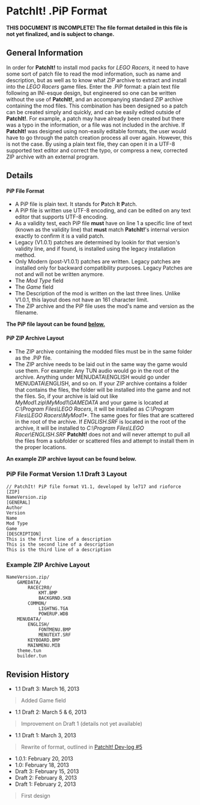 PatchIt! .PiP Format
====================

**THIS DOCUMENT IS INCOMPLETE! The file format detailed in this file is not yet finalized, and is subject to change.**

General Information
-------------------

In order for **PatchIt!** to install mod packs for *LEGO Racers*, it need to have some sort of patch file to read the mod information, such as name and 
description, but as well as to know what ZIP archive to extract and install into the *LEGO Racers* game files. Enter the .PiP format: a plain text file 
following an INI-esque design, but engineered so one can be written without the use of **PatchIt!**, and an accompanying standard ZIP archive containing the 
mod files. This combination has been designed so a patch can be created simply and quickly, and can be easily edited outside of **PatchIt!**. For example, a 
patch may have already been created but there was a typo in the information, or a file was not included in the archive. If **PatchIt!** was designed using 
non-easily editable formats, the user would have to go through the patch creation process all over again. However, this is not the case. By using a plain text 
file, they can open it in a UTF-8 supported text editor and correct the typo, or compress a new, corrected ZIP archive with an external program.

Details
-------

#### PiP File Format

* A PiP file is plain text. It stands for **P**atch **I**t **P**atch.
* A PiP file is written use UTF-8 encoding, and can be edited on any text editor that supports UTF-8 encoding.
* As a validity test, each PiP file **must** have on line 1 a specific line of text (known as the validity line) 
that **must** match **PatchIt!**'s internal version exactly to confirm it is a valid patch.
* Legacy (V1.0.1) patches are determined by lookin for that version's validity line, and if found, is installed using the legacy installation method.
* Only Modern (post-V1.0.1) patches are written. Legacy patches are installed only for backward compatibility purposes. Legacy Patches are not and will not be 
written anymore.  
* The *Mod Type* field
* The *Game* field
* The Description of the mod is written on the last three lines. Unlike V1.0.1, this layout does not have an 161 character limit.
* The ZIP archive and the PiP file uses the mod's name and version as the filename.

**The PiP file layout can be found [below.](#pip-file-format-version-11-draft-3-layout)**

#### PiP ZIP Archive Layout

* The ZIP archive containing the modded files must be in the same folder as the .PiP file.
* The ZIP archive needs to be laid out in the same way the game would use them. For example: Any TUN audio would go in the root of the archive. Anything under 
MENUDATA\ENGLISH would go under MENUDATA\ENGLISH, and so on. If your ZIP archive contains a folder that contains the files, the folder will be installed into 
the game and not the files. So, if your archive is laid out like *MyMod1.zip\MyMod1\GAMEDATA* and your game is located at *C:\Program Files\LEGO Racers*, it 
will be installed as *C:\Program Files\LEGO Racers\MyMod1\**. 
The same goes for files that are scattered in the root of the archive. If *ENGLISH.SRF* is located in the root of the archive, it will be installed to 
*C:\Program Files\LEGO Racer\ENGLISH.SRF*
**PatchIt!** does not and will never attempt to pull all the files from a subfolder or scattered files and attempt to install them in the proper locations. 

**An example ZIP archive layout can be found below.**

### PiP File Format Version 1.1 Draft 3 Layout

```
// PatchIt! PiP file format V1.1, developed by le717 and rioforce
[ZIP]
NameVersion.zip
[GENERAL]
Author
Version
Name
Mod Type
Game
[DESCRIPTION]
This is the first line of a description
This is the second line of a description
This is the third line of a description
```

### Example ZIP Archive Layout

```
NameVersion.zip/
    GAMEDATA/
        RACEC2R0/
			KMT.BMP
			BACKGRND.SKB
		COMMON/
			LIGHTNG.TGA
			POWERUP.WDB
    MENUDATA/
		ENGLISH/
			FONTMENU.BMP
			MENUTEXT.SRF
        KEYBOARD.BMP
		MAINMENU.MIB
    theme.tun
	builder.tun
```

Revision History
----------------

* 1.1 Draft 3: March 16, 2013
> Added Game field
* 1.1 Draft 2: March 5 & 6, 2013
> Improvement on Draft 1 (details not yet available)
* 1.1 Draft 1: March 3, 2013
> Rewrite of format, outlined in [PatchIt! Dev-log #5](http://wp.me/p1V5ge-yl)
* 1.0.1: February 20, 2013
* 1.0: February 18, 2013
* Draft 3: February 15, 2013
* Draft 2: February 8, 2013
* Draft 1: February 2, 2013
> First design
